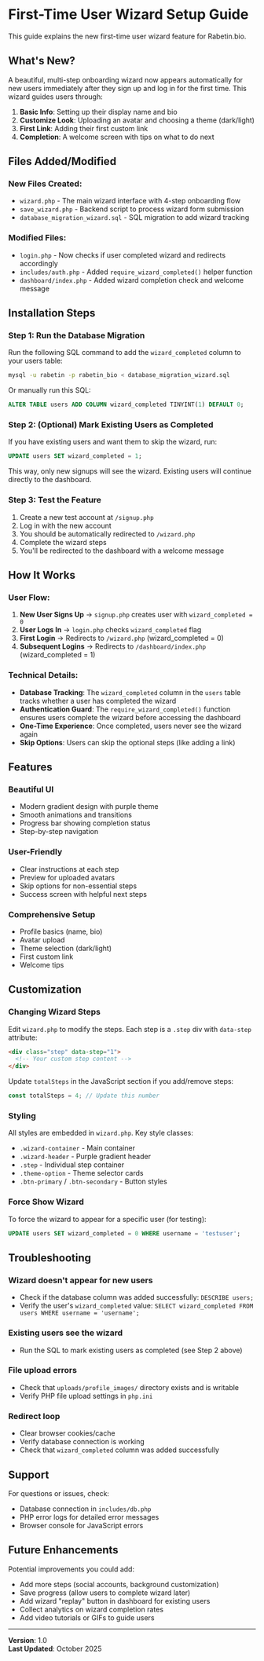 # First-Time User Wizard Setup Guide

This guide explains the new first-time user wizard feature for Rabetin.bio.

## What's New?

A beautiful, multi-step onboarding wizard now appears automatically for new users immediately after they sign up and log in for the first time. This wizard guides users through:

1. **Basic Info**: Setting up their display name and bio
2. **Customize Look**: Uploading an avatar and choosing a theme (dark/light)
3. **First Link**: Adding their first custom link
4. **Completion**: A welcome screen with tips on what to do next

## Files Added/Modified

### New Files Created:
- `wizard.php` - The main wizard interface with 4-step onboarding flow
- `save_wizard.php` - Backend script to process wizard form submission
- `database_migration_wizard.sql` - SQL migration to add wizard tracking

### Modified Files:
- `login.php` - Now checks if user completed wizard and redirects accordingly
- `includes/auth.php` - Added `require_wizard_completed()` helper function
- `dashboard/index.php` - Added wizard completion check and welcome message

## Installation Steps

### Step 1: Run the Database Migration

Run the following SQL command to add the `wizard_completed` column to your users table:

```bash
mysql -u rabetin -p rabetin_bio < database_migration_wizard.sql
```

Or manually run this SQL:

```sql
ALTER TABLE users ADD COLUMN wizard_completed TINYINT(1) DEFAULT 0;
```

### Step 2: (Optional) Mark Existing Users as Completed

If you have existing users and want them to skip the wizard, run:

```sql
UPDATE users SET wizard_completed = 1;
```

This way, only new signups will see the wizard. Existing users will continue directly to the dashboard.

### Step 3: Test the Feature

1. Create a new test account at `/signup.php`
2. Log in with the new account
3. You should be automatically redirected to `/wizard.php`
4. Complete the wizard steps
5. You'll be redirected to the dashboard with a welcome message

## How It Works

### User Flow:

1. **New User Signs Up** → `signup.php` creates user with `wizard_completed = 0`
2. **User Logs In** → `login.php` checks `wizard_completed` flag
3. **First Login** → Redirects to `/wizard.php` (wizard_completed = 0)
4. **Subsequent Logins** → Redirects to `/dashboard/index.php` (wizard_completed = 1)

### Technical Details:

- **Database Tracking**: The `wizard_completed` column in the `users` table tracks whether a user has completed the wizard
- **Authentication Guard**: The `require_wizard_completed()` function ensures users complete the wizard before accessing the dashboard
- **One-Time Experience**: Once completed, users never see the wizard again
- **Skip Options**: Users can skip the optional steps (like adding a link)

## Features

### Beautiful UI
- Modern gradient design with purple theme
- Smooth animations and transitions
- Progress bar showing completion status
- Step-by-step navigation

### User-Friendly
- Clear instructions at each step
- Preview for uploaded avatars
- Skip options for non-essential steps
- Success screen with helpful next steps

### Comprehensive Setup
- Profile basics (name, bio)
- Avatar upload
- Theme selection (dark/light)
- First custom link
- Welcome tips

## Customization

### Changing Wizard Steps

Edit `wizard.php` to modify the steps. Each step is a `.step` div with `data-step` attribute:

```html
<div class="step" data-step="1">
  <!-- Your custom step content -->
</div>
```

Update `totalSteps` in the JavaScript section if you add/remove steps:

```javascript
const totalSteps = 4; // Update this number
```

### Styling

All styles are embedded in `wizard.php`. Key style classes:

- `.wizard-container` - Main container
- `.wizard-header` - Purple gradient header
- `.step` - Individual step container
- `.theme-option` - Theme selector cards
- `.btn-primary` / `.btn-secondary` - Button styles

### Force Show Wizard

To force the wizard to appear for a specific user (for testing):

```sql
UPDATE users SET wizard_completed = 0 WHERE username = 'testuser';
```

## Troubleshooting

### Wizard doesn't appear for new users
- Check if the database column was added successfully: `DESCRIBE users;`
- Verify the user's `wizard_completed` value: `SELECT wizard_completed FROM users WHERE username = 'username';`

### Existing users see the wizard
- Run the SQL to mark existing users as completed (see Step 2 above)

### File upload errors
- Check that `uploads/profile_images/` directory exists and is writable
- Verify PHP file upload settings in `php.ini`

### Redirect loop
- Clear browser cookies/cache
- Verify database connection is working
- Check that `wizard_completed` column was added successfully

## Support

For questions or issues, check:
- Database connection in `includes/db.php`
- PHP error logs for detailed error messages
- Browser console for JavaScript errors

## Future Enhancements

Potential improvements you could add:

- Add more steps (social accounts, background customization)
- Save progress (allow users to complete wizard later)
- Add wizard "replay" button in dashboard for existing users
- Collect analytics on wizard completion rates
- Add video tutorials or GIFs to guide users

---

**Version**: 1.0  
**Last Updated**: October 2025

